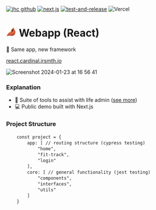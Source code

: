 [![jhc github](https://img.shields.io/badge/GitHub-jrsmth-181717.svg?style=flat&logo=github)](https://github.com/jrsmth)
[![next.js](https://img.shields.io/badge/next.js%20-14%20-black.svg?style=flat&logo=next.js&logoColor=white)](https://github.com/vercel/next.js)
[![test-and-release](https://github.com/jrsmth/ultima/actions/workflows/main.yaml/badge.svg)](https://github.com/jrsmth/ultima/actions/workflows/main.yaml)
![Vercel](https://vercelbadge.vercel.app/api/cardinal-app/webapp-react)

# <img src="./assets/badge.png" width="28" alt="Logo"> Webapp (React)
🧪 Same app, new framework

[react.cardinal.jrsmth.io](https://www.react.cardinal.jrsmth.io)

![Screenshot 2024-01-23 at 16 56 41](https://github.com/cardinal-app/webapp-react/assets/34093915/0fc3d476-0d53-4c59-a664-53fb2c1bf39f)

### Explanation
- 🧬 Suite of tools to assist with life admin ([see more](https://github.com/cardinal-app))
- 💻 Public demo built with Next.js 

### Project Structure
```tsx
    const project = {
        app: [ // routing structure (cypress testing)
            "home",
            "fit-track",
            "login"
        ],
        core: [ // general functionality (jest testing)
            "components",
            "interfaces",
            "utils"
        ]
    }
```
